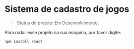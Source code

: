 <h1>Sistema de cadastro de jogos</h1>

>Status do projeto: Em Desenvolvimento.

Para rodar esse projeto na sua maquina, por favor digite:

```
npm install react
```
